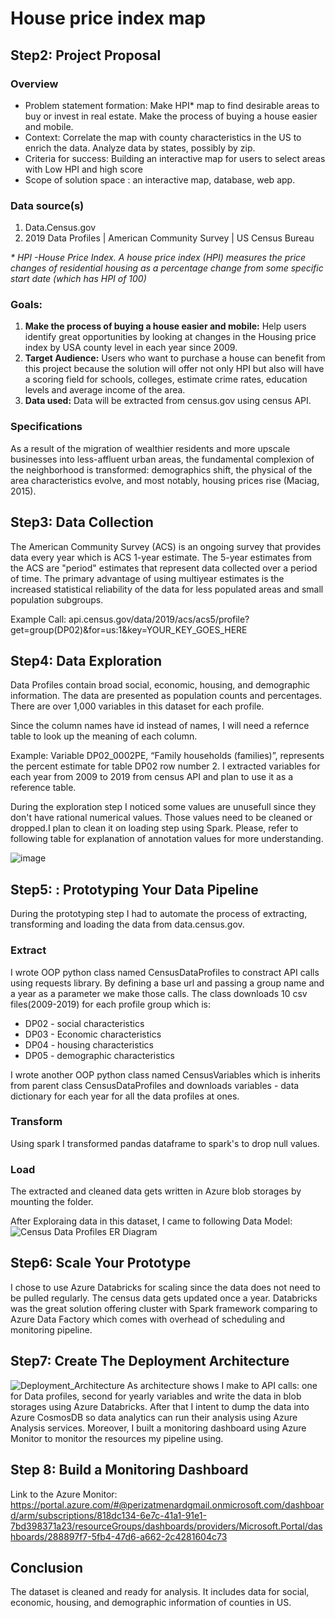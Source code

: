 # House price index map


## Step2: Project Proposal

### Overview
* Problem statement formation: Make HPI* map to find desirable areas to buy or invest in real estate. Make the process of buying a house easier and mobile.
* Context: Correlate the map with county characteristics in the US to enrich the data. Analyze data by states, possibly by zip.   
* Criteria for success: Building an interactive map for users to select areas with Low HPI and high score
* Scope of solution space : an interactive map, database, web app. 

### Data source(s)
1. Data.Census.gov 
1. 2019 Data Profiles | American Community Survey | US Census Bureau

_* *HPI -House Price Index. A house price index (HPI) measures the price changes of residential housing as a percentage change from some specific start date (which has HPI of 100)*_

### Goals:
1. __Make the process of buying a house easier and mobile:__ Help users identify great opportunities by looking at changes in the Housing price index by USA county level in each year since 2009.
1. __Target Audience:__ Users who want to purchase a house can benefit from this project because the solution will offer not only HPI but also will have a scoring field for schools, colleges, estimate crime rates, education levels and average income of the area. 
1. __Data used:__ Data will be extracted from census.gov using census API.

### Specifications
 As a result of the migration of wealthier residents and more upscale businesses into less-affluent urban areas, the fundamental complexion of the neighborhood is transformed: demographics shift, the physical of the area characteristics evolve, and most notably, housing prices rise (Maciag, 2015).


## Step3: Data Collection
The American Community Survey (ACS) is an ongoing survey that provides data every year which is ACS 1-year estimate. 
The 5-year estimates from the ACS are "period" estimates that represent data collected over a period of time. The primary advantage of using multiyear estimates is the increased statistical reliability of the data for less populated areas and small population subgroups.

Example Call: api.census.gov/data/2019/acs/acs5/profile?get=group(DP02)&for=us:1&key=YOUR_KEY_GOES_HERE 

## Step4: Data Exploration
Data Profiles contain broad social, economic, housing, and demographic information. The data are presented as population counts and percentages. There are over 1,000 variables in this dataset for each profile.

Since the column names have id instead of names, I will need a refernce table to look up the meaning of each column. 

Example: Variable DP02_0002PE, “Family households (families)”, represents the percent estimate for table DP02 row number 2.
I extracted variables for each year from 2009 to 2019 from census API and plan to use it as a reference table. 

During the exploration step I noticed some values are unusefull since they don't have rational numerical values. Those values need to be cleaned or dropped.I plan to clean it on loading step using Spark. Please, refer to following table for explanation of annotation values for more understanding. 

![image](https://user-images.githubusercontent.com/9127333/147526263-dd4e13f6-ad2b-44f2-921a-4c48c6d572d4.png)


## Step5: : Prototyping Your Data Pipeline
During the prototyping step I had to automate the process of extracting, transforming and loading the data from data.census.gov. 

### Extract
I wrote OOP python class named CensusDataProfiles to constract API calls using requests library. By defining a base url and passing a group name and a year as a parameter we make those calls. The class downloads 10 csv files(2009-2019) for each profile group which is:
* DP02 - social characteristics
* DP03 - Economic characteristics
* DP04 - housing characteristics
* DP05 - demographic characteristics

I wrote another OOP python class named CensusVariables which is inherits from parent class CensusDataProfiles and downloads variables - data dictionary for each year for all the data profiles at ones. 

### Transform 
Using spark I transformed pandas dataframe to spark's to drop null values. 

### Load
The extracted and cleaned data gets written in Azure blob storages by mounting the folder. 

After Exploraing data in this dataset, I came to following Data Model:
![Census Data Profiles ER Diagram](https://user-images.githubusercontent.com/9127333/147525097-94563c5f-5216-486b-8645-3d46c5369fd1.png)


## Step6: Scale Your Prototype
I chose to use Azure Databricks for scaling since the data does not need to be pulled regularly. The census data gets updated once a year. Databricks was the great solution offering cluster with Spark framework comparing to Azure Data Factory which comes with overhead of scheduling and monitoring pipeline. 

## Step7: Create The Deployment Architecture
![Deployment_Architecture](https://user-images.githubusercontent.com/9127333/147524495-e3b60ce2-c6af-40f4-9149-2a75372c664e.jpeg)
As architecture shows I make to API calls: one for Data profiles, second for yearly variables and write the data in blob storages using Azure Databricks. 
After that I intent to dump the data into Azure CosmosDB so data analytics can run their analysis using Azure Analysis services. Moreover, I built a monitoring dashboard using Azure Monitor to monitor the resources my pipeline using.

## Step 8: Build a Monitoring Dashboard
Link to the Azure Monitor: https://portal.azure.com/#@perizatmenardgmail.onmicrosoft.com/dashboard/arm/subscriptions/818dc134-6e7c-41a1-91e1-7bd398371a23/resourceGroups/dashboards/providers/Microsoft.Portal/dashboards/288897f7-5fb4-47d6-a662-2c4281604c73 

## Conclusion 
The dataset is cleaned and ready for analysis. It includes data for social, economic, housing, and demographic information of counties in US.


